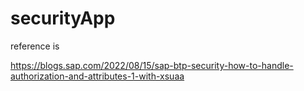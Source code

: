 # securityApp

reference is 

https://blogs.sap.com/2022/08/15/sap-btp-security-how-to-handle-authorization-and-attributes-1-with-xsuaa


